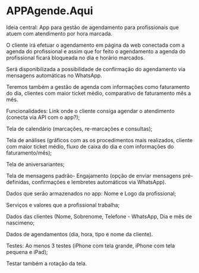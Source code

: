 # APPAgende.Aqui

Ideia central:
App para gestão de agendamento para profissionais que atuem com atendimento por hora marcada.

O cliente irá efetuar o agendamento em página da web conectada com a agenda do profissional e assim que for feito o agendamento a agenda do profissional ficará bloqueada no dia e horário marcados.

Será disponibilizada a possibilidade de confirmação do agendamento via mensagens automáticas no WhatsApp.

Teremos também a gestão de agenda com informações como faturamento do dia, clientes com maior ticket médio, comparativo de faturamento mês a mês.


 
Funcionalidades:
Link onde o cliente consiga agendar o atendimento (conecta via API com o app?);

Tela de calendário (marcações, re-marcações e consultas);

Tela de análises (gráficos com as os procedimentos mais realizados, cliente com maior ticket médio, fluxo de caixa do dia e com informações do faturamento/mês);

Tela de aniversariantes;

Tela de mensagens padrão- Engajamento (opção de enviar mensagens pré-definidas, confirmações e lembretes automáticos via WhatsApp).

Dados que serão armazenados no app:
Nome e Logo da profissional;

Serviços e valores que a profissional trabalha;

Dados das clientes (Nome, Sobrenome, Telefone - WhatsApp, Dia e mês de nascimeno;

Dados de agendamentos (dia, hora, tipo e nome da cliente).

Testes:
Ao menos 3 testes (iPhone com tela grande, iPhone com tela pequena e iPad);

Testar também a rotação da tela.

